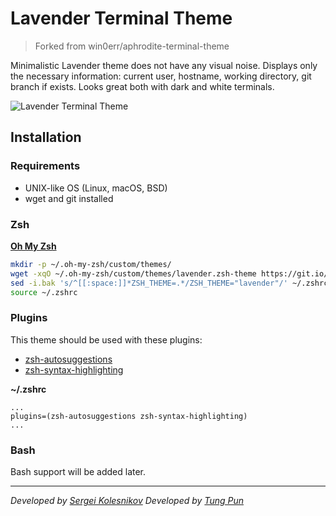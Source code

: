 # Lavender Terminal Theme

> Forked from win0err/aphrodite-terminal-theme

Minimalistic Lavender theme does not have any visual noise. Displays only the necessary information: current user, hostname, working directory, git branch if exists.
Looks great both with dark and white terminals.

![Lavender Terminal Theme](https://raw.githubusercontent.com/tungpun/lavender-zsh-theme/master/screenshot.jpg)

## Installation 

### Requirements
- UNIX-like OS (Linux, macOS, BSD)
- wget and git installed

### Zsh
[**Oh My Zsh**](https://github.com/robbyrussell/oh-my-zsh)
```sh
mkdir -p ~/.oh-my-zsh/custom/themes/
wget -xqO ~/.oh-my-zsh/custom/themes/lavender.zsh-theme https://git.io/fxscf
sed -i.bak 's/^[[:space:]]*ZSH_THEME=.*/ZSH_THEME="lavender"/' ~/.zshrc
source ~/.zshrc 
```

### Plugins

This theme should be used with these plugins:

* [zsh-autosuggestions](https://github.com/zsh-users/zsh-autosuggestions)
* [zsh-syntax-highlighting](https://github.com/zsh-users/zsh-syntax-highlighting)

**~/.zshrc**
```
...
plugins=(zsh-autosuggestions zsh-syntax-highlighting)
...
```

### Bash

Bash support will be added later.

---
_Developed by [Sergei Kolesnikov](https://github.com/win0err)_
_Developed by [Tung Pun](https://github.com/tungpun)_